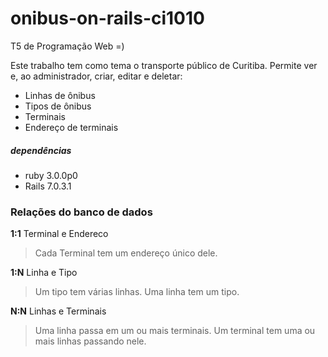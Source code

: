 # onibus-on-rails-ci1010

T5 de Programação Web =)

Este trabalho tem como tema o transporte público de Curitiba.
Permite ver e, ao administrador, criar, editar e deletar:

- Linhas de ônibus
- Tipos de ônibus
- Terminais
- Endereço de terminais

##### dependências

- ruby 3.0.0p0
- Rails 7.0.3.1

### Relações do banco de dados

**1:1** Terminal e Endereco

> Cada Terminal tem um endereço único dele.

**1:N** Linha e Tipo

> Um tipo tem várias linhas.
> Uma linha tem um tipo.

**N:N** Linhas e Terminais

> Uma linha passa em um ou mais terminais.
> Um terminal tem uma ou mais linhas passando nele.

<!-- - Configuration -->

<!-- - Database creation -->

<!-- - Database initialization -->

<!-- - How to run the test suite -->

<!-- - Services (job queues, cache servers, search engines, etc.) -->

<!-- - Deployment instructions -->
